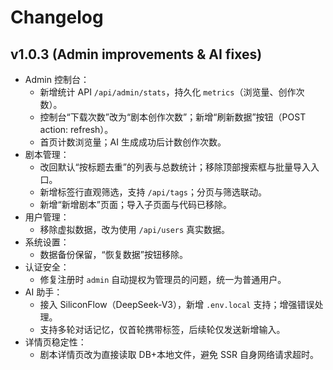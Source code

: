 # Changelog

## v1.0.3 (Admin improvements & AI fixes)

- Admin 控制台：
  - 新增统计 API `/api/admin/stats`，持久化 `metrics`（浏览量、创作次数）。
  - 控制台“下载次数”改为“剧本创作次数”；新增“刷新数据”按钮（POST action: refresh）。
  - 首页计数浏览量；AI 生成成功后计数创作次数。
- 剧本管理：
  - 改回默认“按标题去重”的列表与总数统计；移除顶部搜索框与批量导入入口。
  - 新增标签行直观筛选，支持 `/api/tags`；分页与筛选联动。
  - 新增“新增剧本”页面；导入子页面与代码已移除。
- 用户管理：
  - 移除虚拟数据，改为使用 `/api/users` 真实数据。
- 系统设置：
  - 数据备份保留，“恢复数据”按钮移除。
- 认证安全：
  - 修复注册时 `admin` 自动提权为管理员的问题，统一为普通用户。
- AI 助手：
  - 接入 SiliconFlow（DeepSeek-V3），新增 `.env.local` 支持；增强错误处理。
  - 支持多轮对话记忆，仅首轮携带标签，后续轮仅发送新增输入。
- 详情页稳定性：
  - 剧本详情页改为直接读取 DB+本地文件，避免 SSR 自身网络请求超时。 